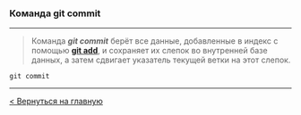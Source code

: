 ### Команда **git commit**

---
> Команда ***git commit*** берёт все данные, добавленные в индекс с помощью [**git add**](./add.md), и сохраняет их слепок во внутренней базе данных, а затем сдвигает указатель текущей ветки на этот слепок.

```bush=
git commit
```
---
[< Вернуться на главную](./readme.md)